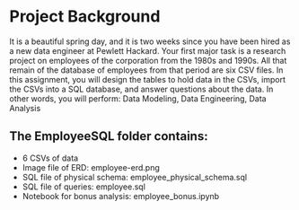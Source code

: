 # Project Background
It is a beautiful spring day, and it is two weeks since you have been hired as a new data engineer at Pewlett Hackard. Your first major task is a research project on employees of the corporation from the 1980s and 1990s. All that remain of the database of employees from that period are six CSV files.
In this assignment, you will design the tables to hold data in the CSVs, import the CSVs into a SQL database, and answer questions about the data. In other words, you will perform: Data Modeling, Data Engineering, Data Analysis

## The EmployeeSQL folder contains:
* 6 CSVs of data
* Image file of ERD: employee-erd.png
* SQL file of physical schema: employee_physical_schema.sql 
* SQL file of queries: employee.sql 
* Notebook for bonus analysis: employee_bonus.ipynb 
